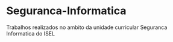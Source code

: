 # Seguranca-Informatica
Trabalhos realizados no ambito da unidade curricular Seguranca Informatica do ISEL
